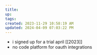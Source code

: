 ```yaml
---
title:
up: 
tags: 
created: 2023-11-29 10:58:19 AM
updated: 2024-04-09 07:03:22 PM
---
```


- i signed up for a trial april [[2023]]
- no code platform for oauth integrations 
